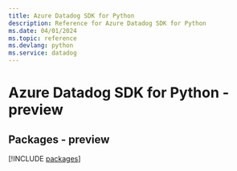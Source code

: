 ```yaml
---
title: Azure Datadog SDK for Python
description: Reference for Azure Datadog SDK for Python
ms.date: 04/01/2024
ms.topic: reference
ms.devlang: python
ms.service: datadog
---
```

# Azure Datadog SDK for Python - preview
## Packages - preview
[!INCLUDE [packages](datadog-index.md)]